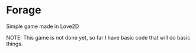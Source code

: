 # Forage
Simple game made in Love2D

NOTE: This game is not done yet, so far I have basic code that will do basic things.

